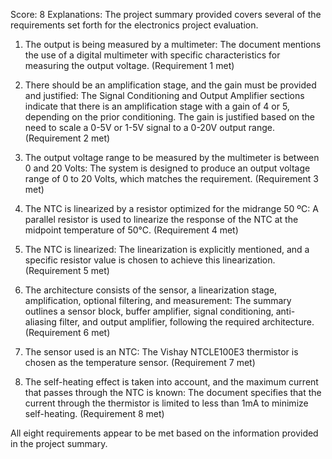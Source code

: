 Score: 8
Explanations: 
The project summary provided covers several of the requirements set forth for the electronics project evaluation.

1. The output is being measured by a multimeter: The document mentions the use of a digital multimeter with specific characteristics for measuring the output voltage. (Requirement 1 met)

2. There should be an amplification stage, and the gain must be provided and justified: The Signal Conditioning and Output Amplifier sections indicate that there is an amplification stage with a gain of 4 or 5, depending on the prior conditioning. The gain is justified based on the need to scale a 0-5V or 1-5V signal to a 0-20V output range. (Requirement 2 met)

3. The output voltage range to be measured by the multimeter is between 0 and 20 Volts: The system is designed to produce an output voltage range of 0 to 20 Volts, which matches the requirement. (Requirement 3 met)

4. The NTC is linearized by a resistor optimized for the midrange 50 ºC: A parallel resistor is used to linearize the response of the NTC at the midpoint temperature of 50°C. (Requirement 4 met)

5. The NTC is linearized: The linearization is explicitly mentioned, and a specific resistor value is chosen to achieve this linearization. (Requirement 5 met)

6. The architecture consists of the sensor, a linearization stage, amplification, optional filtering, and measurement: The summary outlines a sensor block, buffer amplifier, signal conditioning, anti-aliasing filter, and output amplifier, following the required architecture. (Requirement 6 met)

7. The sensor used is an NTC: The Vishay NTCLE100E3 thermistor is chosen as the temperature sensor. (Requirement 7 met)

8. The self-heating effect is taken into account, and the maximum current that passes through the NTC is known: The document specifies that the current through the thermistor is limited to less than 1mA to minimize self-heating. (Requirement 8 met)

All eight requirements appear to be met based on the information provided in the project summary.